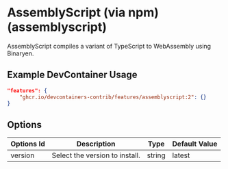 
# AssemblyScript (via npm) (assemblyscript)

AssemblyScript compiles a variant of TypeScript to WebAssembly using Binaryen.

## Example DevContainer Usage

```json
"features": {
    "ghcr.io/devcontainers-contrib/features/assemblyscript:2": {}
}
```

## Options

| Options Id | Description | Type | Default Value |
|-----|-----|-----|-----|
| version | Select the version to install. | string | latest |


